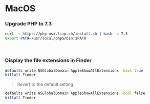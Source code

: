 # MacOS

### Upgrade PHP to 7.3

```sh
curl -s https://php-osx.liip.ch/install.sh | bash -s 7.3
export PATH=/usr/local/php5/bin:$PATH
```
<br />

### Display the file extensions in Finder

```sh
defaults write NSGlobalDomain AppleShowAllExtensions -bool true
killall Finder
```
> Revert to the default setting

```sh
defaults write NSGlobalDomain AppleShowAllExtensions -bool false
killall Finder
```
